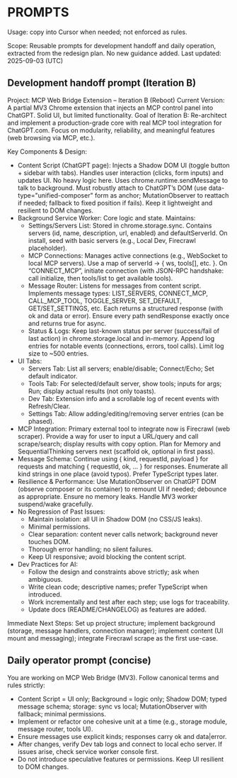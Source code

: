 # PROMPTS

Usage: copy into Cursor when needed; not enforced as rules.

Scope: Reusable prompts for development handoff and daily operation, extracted from the redesign plan. No new guidance added.
Last updated: 2025-09-03 (UTC)

## Development handoff prompt (Iteration B)

Project: MCP Web Bridge Extension – Iteration B (Reboot)
Current Version: A partial MV3 Chrome extension that injects an MCP control panel into ChatGPT. Solid UI, but limited functionality.
Goal of Iteration B: Re-architect and implement a production-grade core with real MCP tool integration for ChatGPT.com. Focus on modularity, reliability, and meaningful features (web browsing via MCP, etc.).

Key Components & Design:

- Content Script (ChatGPT page): Injects a Shadow DOM UI (toggle button + sidebar with tabs). Handles user interaction (clicks, form inputs) and updates UI. No heavy logic here. Uses chrome.runtime.sendMessage to talk to background. Must robustly attach to ChatGPT’s DOM (use data-type="unified-composer" form as anchor; MutationObserver to reattach if needed; fallback to fixed position if fails). Keep it lightweight and resilient to DOM changes.
- Background Service Worker: Core logic and state. Maintains:
  - Settings/Servers List: Stored in chrome.storage.sync. Contains servers (id, name, description, url, enabled) and defaultServerId. On install, seed with basic servers (e.g., Local Dev, Firecrawl placeholder).
  - MCP Connections: Manages active connections (e.g., WebSocket to local MCP servers). Use a map of serverId -> { ws, tools[], etc. }. On “CONNECT_MCP”, initiate connection (with JSON-RPC handshake: call initialize, then tools/list to get available tools).
  - Message Router: Listens for messages from content script. Implements message types: LIST_SERVERS, CONNECT_MCP, CALL_MCP_TOOL, TOGGLE_SERVER, SET_DEFAULT, GET/SET_SETTINGS, etc. Each returns a structured response (with ok and data or error). Ensure every path sendResponse exactly once and returns true for async.
  - Status & Logs: Keep last-known status per server (success/fail of last action) in chrome.storage.local and in-memory. Append log entries for notable events (connections, errors, tool calls). Limit log size to ~500 entries.
- UI Tabs:
  - Servers Tab: List all servers; enable/disable; Connect/Echo; Set default indicator.
  - Tools Tab: For selected/default server, show tools; inputs for args; Run; display actual results (not only toasts).
  - Dev Tab: Extension info and a scrollable log of recent events with Refresh/Clear.
  - Settings Tab: Allow adding/editing/removing server entries (can be phased).
- MCP Integration: Primary external tool to integrate now is Firecrawl (web scraper). Provide a way for user to input a URL/query and call scrape/search; display results with copy option. Plan for Memory and SequentialThinking servers next (scaffold ok, optional in first pass).
- Message Schema: Continue using { kind, requestId, payload } for requests and matching { requestId, ok, ... } for responses. Enumerate all kind strings in one place (avoid typos). Prefer TypeScript types later.
- Resilience & Performance: Use MutationObserver on ChatGPT DOM (observe composer or its container) to remount UI if needed; debounce as appropriate. Ensure no memory leaks. Handle MV3 worker suspend/wake gracefully.
- No Regression of Past Issues:
  - Maintain isolation: all UI in Shadow DOM (no CSS/JS leaks).
  - Minimal permissions.
  - Clear separation: content never calls network; background never touches DOM.
  - Thorough error handling; no silent failures.
  - Keep UI responsive; avoid blocking the content script.
- Dev Practices for AI:
  - Follow the design and constraints above strictly; ask when ambiguous.
  - Write clean code; descriptive names; prefer TypeScript when introduced.
  - Work incrementally and test after each step; use logs for traceability.
  - Update docs (README/CHANGELOG) as features are added.

Immediate Next Steps: Set up project structure; implement background (storage, message handlers, connection manager); implement content (UI mount and messaging); integrate Firecrawl scrape as the first use-case.

## Daily operator prompt (concise)

You are working on MCP Web Bridge (MV3). Follow canonical terms and rules strictly:

- Content Script = UI only; Background = logic only; Shadow DOM; typed message schema; storage: sync vs local; MutationObserver with fallback; minimal permissions.
- Implement or refactor one cohesive unit at a time (e.g., storage module, message router, tools UI).
- Ensure messages use explicit kinds; responses carry ok and data|error.
- After changes, verify Dev tab logs and connect to local echo server. If issues arise, check service worker console first.
- Do not introduce speculative features or permissions. Keep UI resilient to DOM changes.
